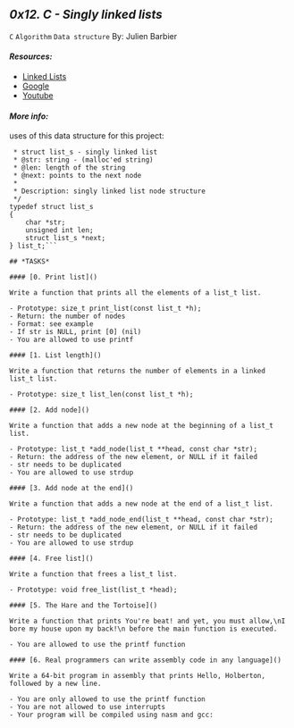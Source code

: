 ## *0x12. C - Singly linked lists*

`C`  `Algorithm`  `Data structure`
 By: Julien Barbier

#### *Resources:*

- [Linked Lists](https://www.youtube.com/watch?v=udapt4FGY20&t=130s)
- [Google](https://www.google.com/#q=linked+lists)
- [Youtube](https://www.youtube.com/results?search_query=linked+lists)

#### *More info:*

uses of this data structure for this project:

```/**
 * struct list_s - singly linked list
 * @str: string - (malloc'ed string)
 * @len: length of the string
 * @next: points to the next node
 *
 * Description: singly linked list node structure
 */
typedef struct list_s
{
    char *str;
    unsigned int len;
    struct list_s *next;
} list_t;```

## *TASKS*

#### [0. Print list]()

Write a function that prints all the elements of a list_t list.

- Prototype: size_t print_list(const list_t *h);
- Return: the number of nodes
- Format: see example
- If str is NULL, print [0] (nil)
- You are allowed to use printf

#### [1. List length]()

Write a function that returns the number of elements in a linked list_t list.

- Prototype: size_t list_len(const list_t *h);

#### [2. Add node]()

Write a function that adds a new node at the beginning of a list_t list.

- Prototype: list_t *add_node(list_t **head, const char *str);
- Return: the address of the new element, or NULL if it failed
- str needs to be duplicated
- You are allowed to use strdup

#### [3. Add node at the end]()

Write a function that adds a new node at the end of a list_t list.

- Prototype: list_t *add_node_end(list_t **head, const char *str);
- Return: the address of the new element, or NULL if it failed
- str needs to be duplicated
- You are allowed to use strdup

#### [4. Free list]()

Write a function that frees a list_t list.

- Prototype: void free_list(list_t *head);

#### [5. The Hare and the Tortoise]()

Write a function that prints You're beat! and yet, you must allow,\nI bore my house upon my back!\n before the main function is executed.

- You are allowed to use the printf function

#### [6. Real programmers can write assembly code in any language]()

Write a 64-bit program in assembly that prints Hello, Holberton, followed by a new line.

- You are only allowed to use the printf function
- You are not allowed to use interrupts
- Your program will be compiled using nasm and gcc:

